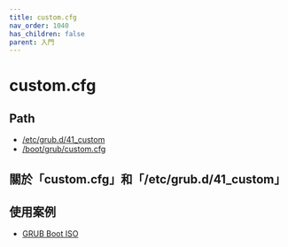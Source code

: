 ```yaml
---
title: custom.cfg
nav_order: 1040
has_children: false
parent: 入門
---
```



# custom.cfg

## Path

* [/etc/grub.d/41_custom](https://samwhelp.github.io/note-about-grub/read/explore/ubuntu/file/etc_grub_d_41_custom.html)
* [/boot/grub/custom.cfg](https://samwhelp.github.io/note-about-grub/read/explore/ubuntu/file/boot_grub_custom_cfg.html)

## 關於「custom.cfg」和「/etc/grub.d/41_custom」


## 使用案例

* [GRUB Boot ISO](https://samwhelp.github.io/note-about-grub/read/howto/boot_iso.html)
